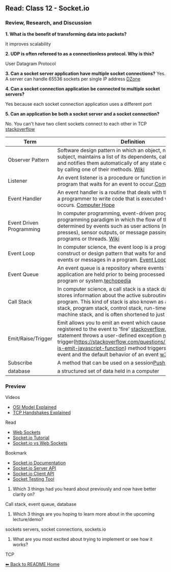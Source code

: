 ## Read: Class 12 - Socket.io

### Review, Research, and Discussion

**1. What is the benefit of transforming data into packets?**

It improves scalability

**2. UDP is often refereed to as a connectionless protocol. Why is this?**

User Datagram Protocol

**3. Can a socket server application have multiple socket connections?**
Yes. A server can handle 65536 sockets per single IP address [DZone](https://dzone.com/articles/load-balancing-of-websocket-connections)

**4. Can a socket connection application be connected to multiple socket servers?**

Yes because each socket connection application uses a different port

**5. Can an application be both a socket server and a socket connection?**

No. You can't have two client sockets connect to each other in TCP [stackoverflow](https://stackoverflow.com/questions/2578254/connect-two-client-sockets)


**Term** | **Definition**
-----|-----
Observer Pattern | Software design pattern in which an object, named the subject, maintains a list of its dependents, called observers, and notifies them automatically of any state changes, usually by calling one of their methods. [Wiki](https://en.wikipedia.org/wiki/Observer_pattern)
Listener | An event listener is a procedure or function in a computer program that waits for an event to occur.[Computer Hope](https://www.computerhope.com/jargon/e/event-listener.htm)
Event Handler | An event handler is a routine that deals with the event, allowing a programmer to write code that is executed when the event occurs. [Computer Hope](https://www.computerhope.com/jargon/e/event.htm)
Event Driven Programming | In computer programming, event-driven programming is a programming paradigm in which the flow of the program is determined by events such as user actions (mouse clicks, key presses), sensor outputs, or message passing from other programs or threads. [Wiki](https://en.wikipedia.org/wiki/Event-driven_programming)
Event Loop | In computer science, the event loop is a programming construct or design pattern that waits for and dispatches events or messages in a program. [Event Loop](https://en.wikipedia.org/wiki/Event_loop)
Event Queue | An event queue is a repository where events from an application are held prior to being processed by a receiving program or system.[techopedia](https://www.techopedia.com/definition/24963/event-queue)
Call Stack | In computer science, a call stack is a stack data structure that stores information about the active subroutines of a computer program. This kind of stack is also known as an execution stack, program stack, control stack, run-time stack, or machine stack, and is often shortened to just "the stack". [Wiki](https://en.wikipedia.org/wiki/Call_stack)
Emit/Raise/Trigger | Emit allows you to emit an event which causes all callbacks registered to the event to 'fire' [stackoverflow](), the throw statement throws a user-defined exception [mdn](https://developer.mozilla.org/en-US/docs/Web/JavaScript/Reference/Statements/throw), and the trigger(https://stackoverflow.com/questions/32246262/what-is-emit-javascript-function) method triggers the specified event and the default behavior of an event [w3school](https://www.w3schools.com/jquery/event_trigger.asp)
Subscribe | A method that can be used on a session[Push Technology Docs](https://docs.pushtechnology.com/cloud/latest/manual/html/developerguide/apis/javascript/getting_started.html)
database | a structured set of data held in a computer

### Preview
Videos
- [OSI Model Explained](https://www.youtube.com/watch?v=vv4y_uOneC0)
- [TCP Handshakes Explained](https://www.youtube.com/watch?v=xMtP5ZB3wSk)

Read
- [Web Sockets](https://en.wikipedia.org/wiki/WebSocket)
- [Socket.io Tutorial](https://www.tutorialspoint.com/socket.io/)
- [Socket.io vs Web Sockets](https://www.educba.com/websocket-vs-socket-io/)

Bookmark
- [Socket.io Documentation](https://socket.io/docs/v4/index.html)
- [Socket.io Server API](https://socket.io/docs/v3/server-api/index.html)
- [Socket.io Client API](https://socket.io/docs/v3/client-api/index.html)
- [Socket Testing Tool](https://amritb.github.io/socketio-client-tool/)

1. Which 3 things had you heard about previously and now have better clarity on?

Call stack, event queue, database

1. Which 3 things are you hoping to learn more about in the upcoming lecture/demo?

sockets servers, socket connections, sockets.io

1. What are you most excited about trying to implement or see how it works?

TCP

[⬅ Back to README Home](README.md)
